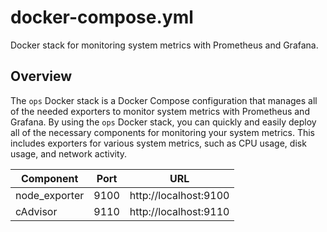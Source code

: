 # docker-compose.yml

Docker stack for monitoring system metrics with Prometheus and Grafana.

## Overview

The `ops` Docker stack is a Docker Compose configuration that manages
all of the needed exporters to monitor system metrics with Prometheus and Grafana. By
using the `ops` Docker stack, you can quickly and easily deploy all of the necessary
components for monitoring your system metrics. This includes exporters for various system
metrics, such as CPU usage, disk usage, and network activity.

| Component     | Port | URL                   |
| ------------- | ---- | --------------------- |
| node_exporter | 9100 | http://localhost:9100 |
| cAdvisor      | 9110 | http://localhost:9110 |
